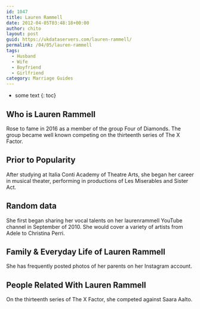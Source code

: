 ```yaml
---
id: 1047
title: Lauren Rammell
date: 2012-04-05T03:48:18+00:00
author: chito
layout: post
guid: https://ukdataservers.com/lauren-rammell/
permalink: /04/05/lauren-rammell
tags:
  - Husband
  - Wife
  - Boyfriend
  - Girlfriend
category: Marriage Guides
---
```


* some text
{: toc}
          
          
## Who is  Lauren Rammell
                  
                  
                  
Rose to fame in 2016 as a member of the group Four of Diamonds. The group became well known competing on the thirteenth series of The X Factor.
                  
                
                
                
## Prior to Popularity 
                  
                  
                  
After studying at Italia Conti Academy of Theatre Arts, she began her career in musical theater, performing in productions of Les Miserables and Sister Act.
                  
                
                
                
## Random data 
                  
                  
                  
She first began sharing her vocal talents on her laurenrammell YouTube channel in September of 2010. She would cover a variety of artists from Adele to Christina Perri.
                  
                
                
                
## Family & Everyday Life of Lauren Rammell
                  
                  
                  
She has frequently posted photos of her parents on her Instagram account.
                  
                
                
                
## People Related With  Lauren Rammell
                  
                  
                  
On the thirteenth series of The X Factor, she competed against Saara Aalto.
                  
                
              
            
          
          
          
    
    
  
